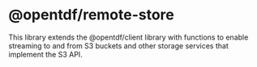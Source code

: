 # @opentdf/remote-store

This library extends the @opentdf/client library with functions to enable streaming to and from S3 buckets and other storage services that implement the S3 API.
